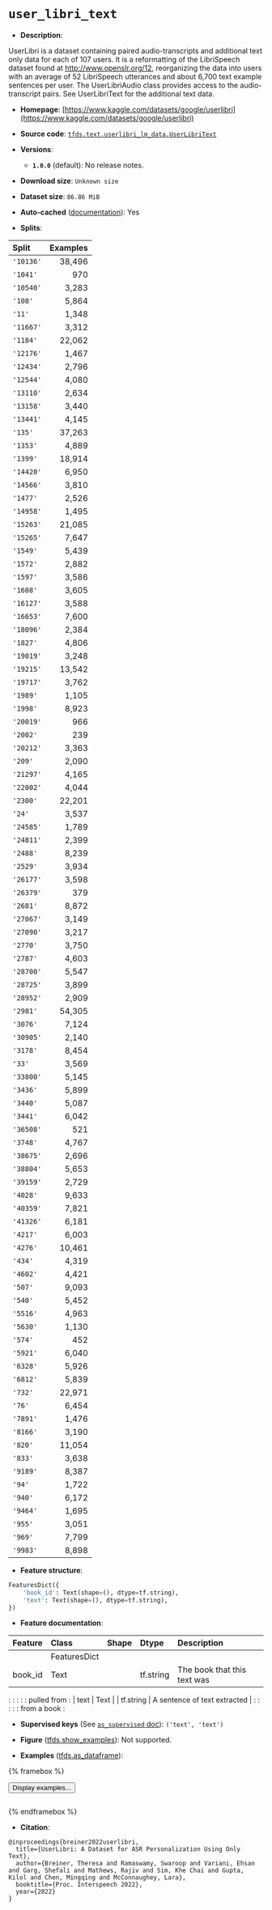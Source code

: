 <div itemscope itemtype="http://schema.org/Dataset">
  <div itemscope itemprop="includedInDataCatalog" itemtype="http://schema.org/DataCatalog">
    <meta itemprop="name" content="TensorFlow Datasets" />
  </div>
  <meta itemprop="name" content="user_libri_text" />
  <meta itemprop="description" content="UserLibri is a dataset containing paired audio-transcripts and additional text&#10;only data for each of 107 users. It is a reformatting of the LibriSpeech dataset&#10;found at http://www.openslr.org/12, reorganizing the data into users with an&#10;average of 52 LibriSpeech utterances and about 6,700 text example sentences per&#10;user. The UserLibriAudio class provides access to the audio-transcript pairs.&#10;See UserLibriText for the additional text data.&#10;&#10;To use this dataset:&#10;&#10;```python&#10;import tensorflow_datasets as tfds&#10;&#10;ds = tfds.load(&#x27;user_libri_text&#x27;, split=&#x27;train&#x27;)&#10;for ex in ds.take(4):&#10;  print(ex)&#10;```&#10;&#10;See [the guide](https://www.tensorflow.org/datasets/overview) for more&#10;informations on [tensorflow_datasets](https://www.tensorflow.org/datasets).&#10;&#10;" />
  <meta itemprop="url" content="https://www.tensorflow.org/datasets/catalog/user_libri_text" />
  <meta itemprop="sameAs" content="https://www.kaggle.com/datasets/google/userlibri" />
  <meta itemprop="citation" content="@inproceedings{breiner2022userlibri,&#10;  title={UserLibri: A Dataset for ASR Personalization Using Only Text},&#10;  author={Breiner, Theresa and Ramaswamy, Swaroop and Variani, Ehsan and Garg, Shefali and Mathews, Rajiv and Sim, Khe Chai and Gupta, Kilol and Chen, Mingqing and McConnaughey, Lara},&#10;  booktitle={Proc. Interspeech 2022},&#10;  year={2022}&#10;}" />
</div>

# `user_libri_text`


*   **Description**:

UserLibri is a dataset containing paired audio-transcripts and additional text
only data for each of 107 users. It is a reformatting of the LibriSpeech dataset
found at http://www.openslr.org/12, reorganizing the data into users with an
average of 52 LibriSpeech utterances and about 6,700 text example sentences per
user. The UserLibriAudio class provides access to the audio-transcript pairs.
See UserLibriText for the additional text data.

*   **Homepage**:
    [https://www.kaggle.com/datasets/google/userlibri](https://www.kaggle.com/datasets/google/userlibri)

*   **Source code**:
    [`tfds.text.userlibri_lm_data.UserLibriText`](https://github.com/tensorflow/datasets/tree/master/tensorflow_datasets/text/userlibri_lm_data/userlibri_lm_data.py)

*   **Versions**:

    *   **`1.0.0`** (default): No release notes.

*   **Download size**: `Unknown size`

*   **Dataset size**: `86.86 MiB`

*   **Auto-cached**
    ([documentation](https://www.tensorflow.org/datasets/performances#auto-caching)):
    Yes

*   **Splits**:

Split     | Examples
:-------- | -------:
`'10136'` | 38,496
`'1041'`  | 970
`'10540'` | 3,283
`'108'`   | 5,864
`'11'`    | 1,348
`'11667'` | 3,312
`'1184'`  | 22,062
`'12176'` | 1,467
`'12434'` | 2,796
`'12544'` | 4,080
`'13110'` | 2,634
`'13158'` | 3,440
`'13441'` | 4,145
`'135'`   | 37,263
`'1353'`  | 4,889
`'1399'`  | 18,914
`'14420'` | 6,950
`'14566'` | 3,810
`'1477'`  | 2,526
`'14958'` | 1,495
`'15263'` | 21,085
`'15265'` | 7,647
`'1549'`  | 5,439
`'1572'`  | 2,882
`'1597'`  | 3,586
`'1608'`  | 3,605
`'16127'` | 3,588
`'16653'` | 7,600
`'18096'` | 2,384
`'1827'`  | 4,806
`'19019'` | 3,248
`'19215'` | 13,542
`'19717'` | 3,762
`'1989'`  | 1,105
`'1998'`  | 8,923
`'20019'` | 966
`'2002'`  | 239
`'20212'` | 3,363
`'209'`   | 2,090
`'21297'` | 4,165
`'22002'` | 4,044
`'2300'`  | 22,201
`'24'`    | 3,537
`'24585'` | 1,789
`'24811'` | 2,399
`'2488'`  | 8,239
`'2529'`  | 3,934
`'26177'` | 3,598
`'26379'` | 379
`'2681'`  | 8,872
`'27067'` | 3,149
`'27090'` | 3,217
`'2770'`  | 3,750
`'2787'`  | 4,603
`'28700'` | 5,547
`'28725'` | 3,899
`'28952'` | 2,909
`'2981'`  | 54,305
`'3076'`  | 7,124
`'30905'` | 2,140
`'3178'`  | 8,454
`'33'`    | 3,569
`'33800'` | 5,145
`'3436'`  | 5,899
`'3440'`  | 5,087
`'3441'`  | 6,042
`'36508'` | 521
`'3748'`  | 4,767
`'38675'` | 2,696
`'38804'` | 5,653
`'39159'` | 2,729
`'4028'`  | 9,633
`'40359'` | 7,821
`'41326'` | 6,181
`'4217'`  | 6,003
`'4276'`  | 10,461
`'434'`   | 4,319
`'4602'`  | 4,421
`'507'`   | 9,093
`'540'`   | 5,452
`'5516'`  | 4,963
`'5630'`  | 1,130
`'574'`   | 452
`'5921'`  | 6,040
`'6328'`  | 5,926
`'6812'`  | 5,839
`'732'`   | 22,971
`'76'`    | 6,454
`'7891'`  | 1,476
`'8166'`  | 3,190
`'820'`   | 11,054
`'833'`   | 3,638
`'9189'`  | 8,387
`'94'`    | 1,722
`'940'`   | 6,172
`'9464'`  | 1,695
`'955'`   | 3,051
`'969'`   | 7,799
`'9983'`  | 8,898

*   **Feature structure**:

```python
FeaturesDict({
    'book_id': Text(shape=(), dtype=tf.string),
    'text': Text(shape=(), dtype=tf.string),
})
```

*   **Feature documentation**:

| Feature | Class        | Shape | Dtype     | Description                  |
| :------ | :----------- | :---- | :-------- | :--------------------------- |
|         | FeaturesDict |       |           |                              |
| book_id | Text         |       | tf.string | The book that this text was  |
:         :              :       :           : pulled from                  :
| text    | Text         |       | tf.string | A sentence of text extracted |
:         :              :       :           : from a book                  :

*   **Supervised keys** (See
    [`as_supervised` doc](https://www.tensorflow.org/datasets/api_docs/python/tfds/load#args)):
    `('text', 'text')`

*   **Figure**
    ([tfds.show_examples](https://www.tensorflow.org/datasets/api_docs/python/tfds/visualization/show_examples)):
    Not supported.

*   **Examples**
    ([tfds.as_dataframe](https://www.tensorflow.org/datasets/api_docs/python/tfds/as_dataframe)):

<!-- mdformat off(HTML should not be auto-formatted) -->

{% framebox %}

<button id="displaydataframe">Display examples...</button>
<div id="dataframecontent" style="overflow-x:auto"></div>
<script>
const url = "https://storage.googleapis.com/tfds-data/visualization/dataframe/user_libri_text-1.0.0.html";
const dataButton = document.getElementById('displaydataframe');
dataButton.addEventListener('click', async () => {
  // Disable the button after clicking (dataframe loaded only once).
  dataButton.disabled = true;

  const contentPane = document.getElementById('dataframecontent');
  try {
    const response = await fetch(url);
    // Error response codes don't throw an error, so force an error to show
    // the error message.
    if (!response.ok) throw Error(response.statusText);

    const data = await response.text();
    contentPane.innerHTML = data;
  } catch (e) {
    contentPane.innerHTML =
        'Error loading examples. If the error persist, please open '
        + 'a new issue.';
  }
});
</script>

{% endframebox %}

<!-- mdformat on -->

*   **Citation**:

```
@inproceedings{breiner2022userlibri,
  title={UserLibri: A Dataset for ASR Personalization Using Only Text},
  author={Breiner, Theresa and Ramaswamy, Swaroop and Variani, Ehsan and Garg, Shefali and Mathews, Rajiv and Sim, Khe Chai and Gupta, Kilol and Chen, Mingqing and McConnaughey, Lara},
  booktitle={Proc. Interspeech 2022},
  year={2022}
}
```

